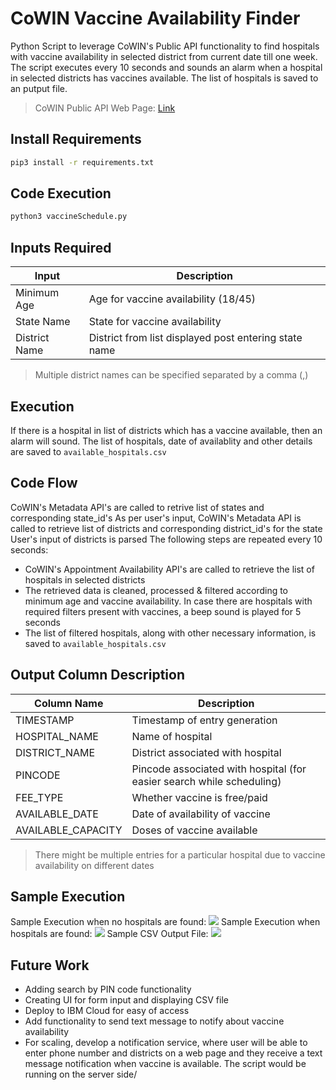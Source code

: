 # CoWIN Vaccine Availability Finder
Python Script to leverage CoWIN's Public API functionality to find hospitals with vaccine availability in selected district from current date till one week.
The script executes every 10 seconds and sounds an alarm when a hospital in selected districts has vaccines available. The list of hospitals is saved to an putput file.
> CoWIN Public API Web Page: [Link](https://apisetu.gov.in/public/marketplace/api/cowin)

## Install Requirements
```sh
pip3 install -r requirements.txt
```
## Code Execution
```sh
python3 vaccineSchedule.py
```

## Inputs Required
| Input | Description |
| ------ | ------ |
| Minimum Age | Age for vaccine availability (18/45) |
| State Name | State for vaccine availability |
| District Name | District from list displayed post entering state name |
> Multiple district names can be specified separated by a comma (,)

## Execution

If there is a hospital in list of districts which has a vaccine available, then an alarm will sound. The list of hospitals, date of availablity and other details are saved to `available_hospitals.csv`

## Code Flow
CoWIN's Metadata API's are called to retrive list of states and corresponding state_id's
As per user's input, CoWIN's Metadata API is called to retrieve list of districts and corresponding district_id's for the state
User's input of districts is parsed
The following steps are repeated every 10 seconds:
- CoWIN's Appointment Availability API's are called to retrieve the list of hospitals in selected districts
- The retrieved data is cleaned, processed & filtered according to minimum age and vaccine availability.
In case there are hospitals with required filters present with vaccines, a beep sound is played for 5 seconds
- The list of filtered hospitals, along with other necessary information, is saved to `available_hospitals.csv`

## Output Column Description
| Column Name | Description |
| ------ | ------ |
| TIMESTAMP | Timestamp of entry generation |
| HOSPITAL_NAME | Name of hospital |
| DISTRICT_NAME | District associated with hospital |
| PINCODE | Pincode associated with hospital (for easier search while scheduling) |
| FEE_TYPE | Whether vaccine is free/paid |
| AVAILABLE_DATE | Date of availability of vaccine |
| AVAILABLE_CAPACITY | Doses of vaccine available |
> There might be multiple entries for a particular hospital due to vaccine availability on different dates

## Sample Execution
Sample Execution when no hospitals are found:
![](https://i.ibb.co/59sSW6n/no-hospitals.png)
Sample Execution when hospitals are found:
![](https://i.ibb.co/N689MBx/hospitals.png)
Sample CSV Output File:
![](https://i.ibb.co/Wn0ntFf/excel.png)

## Future Work
- Adding search by PIN code functionality 
- Creating UI for form input and displaying CSV file
- Deploy to IBM Cloud for easy of access
- Add functionality to send text message to notify about vaccine availability
- For scaling, develop a notification service, where user will be able to enter phone number and districts on a web page and they receive a text message notification when vaccine is available. The script would be running on the server side/
